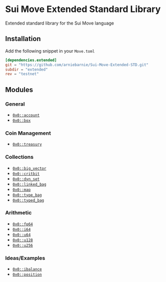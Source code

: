 # Sui Move Extended Standard Library

Extended standard library for the Sui Move language
## Installation
Add the following snippet in your `Move.toml`

```toml
[dependencies.extended]
git = "https://github.com/arniebarnie/Sui-Move-Extended-STD.git"
subdir = "extended"
rev = "testnet"
```
## Modules
### General
* [`0x0::account`](/extended/sources/account.move "Account")
* [`0x0::box`](/extended/sources/box.move "Box")
### Coin Management
* [`0x0::treasury`](/extended/sources/treasury.move "Treasury")
### Collections
* [`0x0::big_vector`](/extended/sources/big_vector.move "BigVector")
* [`0x0::critbit`](/extended/sources/critbit.move "CritBit")
* [`0x0::dyn_set`](/extended/sources/dyn_set.move "DynSet")
* [`0x0::linked_bag`](/extended/sources/linked_bag.move "LinkedBag")
* [`0x0::map`](/extended/sources/map.move "Map")
* [`0x0::type_bag`](/extended/sources/type_bag.move "TypeBag")
* [`0x0::typed_bag`](/extended/sources/typed_bag.move "TypedBag")
### Arithmetic
* [`0x0::fp64`](/extended/sources/fp64.move "FP64")
* [`0x0::i64`](/extended/sources/i64.move "I64")
* [`0x0::u64`](/extended/sources/u64.move "u64")
* [`0x0::u128`](/extended/sources/u128.move "u128")
* [`0x0::u256`](/extended/sources/u256.move "u256")
### Ideas/Examples
* [`0x0::ibalance`](/extended/sources/ibalance.move "IBalance")
* [`0x0::position`](/extended/sources/position.move "Position")
